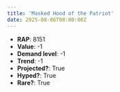 ```yaml
---
title: 'Masked Hood of the Patriot'
date: 2025-08-06T00:00:00Z
---
```

- **RAP**: 8151
- **Value**: -1
- **Demand level**: -1
- **Trend**: -1
- **Projected?**: True
- **Hyped?**: True
- **Rare?**: True
